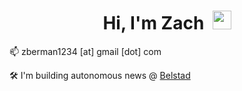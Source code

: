 <div id="header" align="center">
  <h1>Hi, I'm Zach&nbsp <img src="https://media.giphy.com/media/hvRJCLFzcasrR4ia7z/giphy.gif" width="30px"/></h1>
</div>

📫 zberman1234 [at] gmail [dot] com

🛠️ I'm building autonomous news @ [Belstad](https://apps.apple.com/us/app/belstad/id6618159376)

<!--
**zberman1234/zberman1234** is a ✨ _special_ ✨ repository because its `README.md` (this file) appears on your GitHub profile.

Here are some ideas to get you started:

- 🔭 I’m currently working on ...
- 🌱 I’m currently learning ...
- 👯 I’m looking to collaborate on ...
- 🤔 I’m looking for help with ...
- 💬 Ask me about ...
- 
- 😄 Pronouns: ...
- ⚡ Fun fact: ...
-->
